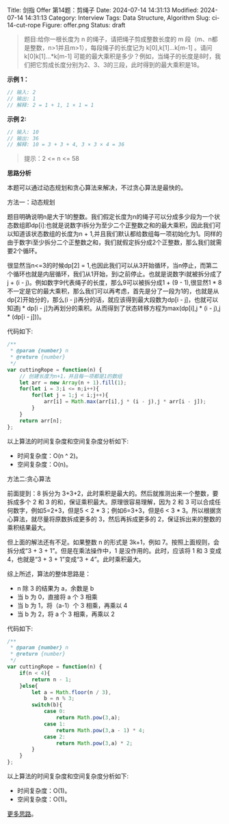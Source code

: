 Title: 剑指 Offer 第14题：剪绳子
Date: 2024-07-14 14:31:13
Modified: 2024-07-14 14:31:13
Category: Interview
Tags: Data Structure, Algorithm
Slug: ci-14-cut-rope
Figure: offer.png
Status: draft

> 题目:给你一根长度为 n 的绳子，请把绳子剪成整数长度的 m 段（m、n都是整数，n>1并且m>1），每段绳子的长度记为 k[0],k[1]...k[m-1] 。请问 k[0]k[1]...*k[m-1] 可能的最大乘积是多少？例如，当绳子的长度是8时，我们把它剪成长度分别为2、3、3的三段，此时得到的最大乘积是18。

**示例 1：**

```javascript
// 输入: 2
// 输出: 1
// 解释: 2 = 1 + 1, 1 × 1 = 1
```

**示例 2:**

```javascript
// 输入: 10
// 输出: 36
// 解释: 10 = 3 + 3 + 4, 3 × 3 × 4 = 36
```

> 提示：2 <= n <= 58

**思路分析**

本题可以通过动态规划和贪心算法来解决，不过贪心算法是最快的。

方法一：动态规划

题目明确说明n是大于1的整数。我们假定长度为n的绳子可以分成多少段为一个状态数组即dp[i]:也就是说数字i拆分为至少二个正整数之和的最大乘积，因此我们可以知道该状态数组的长度为n + 1,并且我们默认都给数组每一项初始化为1。同样的由于数字i至少拆分二个正整数之和，我们就假定拆分成2个正整数，那么我们就需要2个循环。

很显然当n<=3的时候dp[2] = 1,也因此我们可以从3开始循环，当n停止，而第二个循环也就是内层循环，我们从1开始，到i之前停止。也就是说数字i就被拆分成了j + (i - j)。例如数字9代表绳子的长度，那么9可以被拆分成1 + (9 - 1),很显然1 * 8不一定是它的最大乘积，那么我们可以再考虑，首先是分了一段为1的，也就是从dp[2]开始分的，那么(i - j)再分的话，就应该得到最大段数为dp[i - j]，也就可以知道j * dp[i - j]为再划分的乘积。从而得到了状态转移方程为max(dp[i],j * (i - j),j * (dp[i - j]))。

代码如下:

```javascript
/**
 * @param {number} n
 * @return {number}
 */
var cuttingRope = function(n) {
    // 创建长度为n+1，并且每一项都是1的数组
    let arr = new Array(n + 1).fill(1);
    for(let i = 3;i <= n;i++){
        for(let j = 1;j < i;j++){
            arr[i] = Math.max(arr[i],j * (i - j),j * arr[i - j]);
        }
    }
    return arr[n];
};
```
以上算法的时间复杂度和空间复杂度分析如下:

- 时间复杂度：O(n ^ 2)。
- 空间复杂度：O(n)。

方法二:贪心算法

前面提到：8 拆分为 3+3+2，此时乘积是最大的。然后就推测出来一个整数，要拆成多个 2 和 3 的和，保证乘积最大。原理很容易理解，因为 2 和 3 可以合成任何数字，例如5=2+3，但是5 < 2 * 3；例如6=3+3，但是6 < 3 * 3。所以根据贪心算法，就尽量将原数拆成更多的 3，然后再拆成更多的 2，保证拆出来的整数的乘积结果最大。

但上面的解法还有不足。如果整数 n 的形式是 3k+1，例如 7。按照上面规则，会拆分成“3 + 3 + 1”。但是在乘法操作中，1 是没作用的。此时，应该将 1 和 3 变成 4，也就是“3 + 3 + 1”变成“3 + 4”。此时乘积最大。

综上所述，算法的整体思路是：

- n 除 3 的结果为 a，余数是 b
- 当 b 为 0，直接将 a 个 3 相乘
- 当 b 为 1，将（a-1）个 3 相乘，再乘以 4
- 当 b 为 2，将 a 个 3 相乘，再乘以 2

代码如下:

```javascript
/**
 * @param {number} n
 * @return {number}
 */
var cuttingRope = function(n) {
    if(n < 4){
        return n - 1;
    }else{
        let a = Math.floor(n / 3),
            b = n % 3;
        switch(b){
            case 0:
                return Math.pow(3,a);
            case 1:
                return Math.pow(3,a - 1) * 4;
            case 2:
                return Math.pow(3,a) * 2;
        }
    }
};
```

以上算法的时间复杂度和空间复杂度分析如下:

- 时间复杂度：O(1)。
- 空间复杂度：O(1)。

[更多思路](https://leetcode.cn/problems/jian-sheng-zi-lcof/solution/mian-shi-ti-14-i-jian-sheng-zi-tan-xin-si-xiang-by/)。